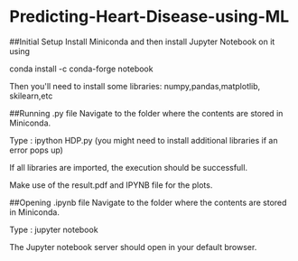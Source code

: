 # Predicting-Heart-Disease-using-ML

##Initial Setup
Install Miniconda and then install Jupyter Notebook on it using 

conda install -c conda-forge notebook

Then you'll need to install some libraries: numpy,pandas,matplotlib, skilearn,etc 

##Running .py file
Navigate to the folder where the contents are stored in Miniconda.

Type : ipython HDP.py (you might need to install additional libraries if an error pops up)

If all libraries are imported, the execution should be successfull.

Make use of the result.pdf and IPYNB file for the plots.

##Opening .ipynb file
Navigate to the folder where the contents are stored in Miniconda.

Type : jupyter notebook

The Jupyter notebook server should open in your default browser.
